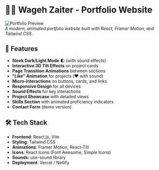# 👨‍💻 Wageh Zaiter - Portfolio Website

![Portfolio Preview](public/preview.jpg)  
*A modern, animated portfolio website built with React, Framer Motion, and Tailwind CSS.*

## 🚀 Features

- **Sleek Dark/Light Mode** 🌓 (with sound effects)
- **Interactive 3D Tilt Effects** on project cards
- **Page Transition Animations** between sections
- **"Like" Animation** for projects (❤️ with sound)
- **Micro-interactions** on buttons, cards, and links
- **Responsive Design** for all devices
- **Sound Effects** for key interactions
- **Project Showcase** with detailed views
- **Skills Section** with animated proficiency indicators
- **Contact Form** (demo version)

## 🛠️ Tech Stack

- **Frontend**: React.js, Vite
- **Styling**: Tailwind CSS
- **Animations**: Framer Motion, React-Tilt
- **Icons**: React Icons (Font Awesome, Simple Icons)
- **Sounds**: use-sound library
- **Deployment**: Vercel / Netlify

